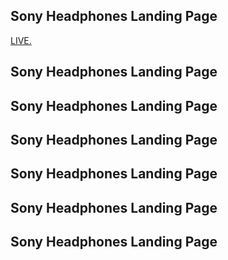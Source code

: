 <h2>Sony Headphones Landing Page</h2>
<a href="https://sony-headphones-yr.vercel.app">LIVE.</a>
<!-- <a href="https://rajat0063.github.io/OctanNet_Internship/">LIVE<a> -->


<h2>Sony Headphones Landing Page</h2>
<h2>Sony Headphones Landing Page</h2>
<h2>Sony Headphones Landing Page</h2>
<h2>Sony Headphones Landing Page</h2>
<h2>Sony Headphones Landing Page</h2>
<h2>Sony Headphones Landing Page</h2>

